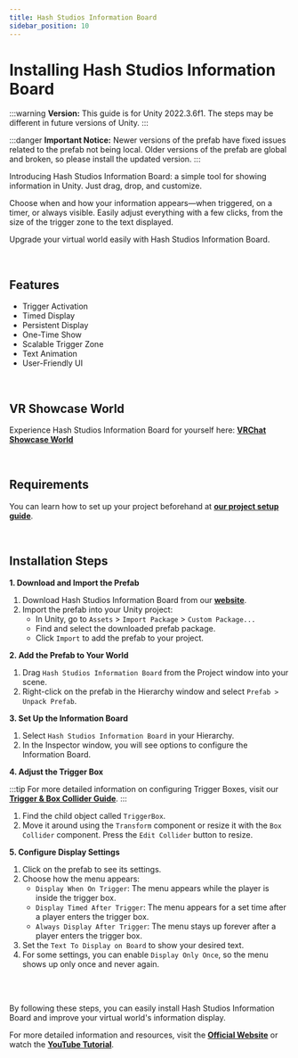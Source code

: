 ```yaml
---
title: Hash Studios Information Board
sidebar_position: 10
---
```


# Installing Hash Studios Information Board

:::warning
**Version:** This guide is for Unity 2022.3.6f1. The steps may be different in future versions of Unity.
:::

:::danger
**Important Notice:** Newer versions of the prefab have fixed issues related to the prefab not being local. Older versions of the prefab are global and broken, so please install the updated version.
:::

Introducing Hash Studios Information Board: a simple tool for showing information in Unity. Just drag, drop, and customize.

Choose when and how your information appears—when triggered, on a timer, or always visible. Easily adjust everything with a few clicks, from the size of the trigger zone to the text displayed.

Upgrade your virtual world easily with Hash Studios Information Board.

<br/>

## Features

- Trigger Activation
- Timed Display
- Persistent Display
- One-Time Show
- Scalable Trigger Zone
- Text Animation
- User-Friendly UI

<br/>

## VR Showcase World

Experience Hash Studios Information Board for yourself here: **[VRChat Showcase World](https://vrchat.com/home/world/wrld_95c278bc-7685-44cf-9c6e-4bfca3b5d97a)**

<br/>

## Requirements

You can learn how to set up your project beforehand at **[our project setup guide](/docs/general-concepts/settingupudon)**.

<br/>

## Installation Steps

**1. Download and Import the Prefab**

1. Download Hash Studios Information Board from our **[website](https://hashstudiosllc.com/hashstudiosinformationboard)**.
2. Import the prefab into your Unity project:
   - In Unity, go to `Assets` > `Import Package` > `Custom Package...`
   - Find and select the downloaded prefab package.
   - Click `Import` to add the prefab to your project.

**2. Add the Prefab to Your World**

1. Drag `Hash Studios Information Board` from the Project window into your scene.
2. Right-click on the prefab in the Hierarchy window and select `Prefab > Unpack Prefab`.

**3. Set Up the Information Board**

1. Select `Hash Studios Information Board` in your Hierarchy.
2. In the Inspector window, you will see options to configure the Information Board.

**4. Adjust the Trigger Box**

:::tip
For more detailed information on configuring Trigger Boxes, visit our **[Trigger & Box Collider Guide](/DevelopmentDocumentation/docs/general-concepts/triggerbox/)**.
:::

1. Find the child object called `TriggerBox`.
2. Move it around using the `Transform` component or resize it with the `Box Collider` component. Press the `Edit Collider` button to resize.

**5. Configure Display Settings**

1. Click on the prefab to see its settings.
2. Choose how the menu appears:
   - `Display When On Trigger`: The menu appears while the player is inside the trigger box.
   - `Display Timed After Trigger`: The menu appears for a set time after a player enters the trigger box.
   - `Always Display After Trigger`: The menu stays up forever after a player enters the trigger box.
3. Set the `Text To Display on Board` to show your desired text.
4. For some settings, you can enable `Display Only Once`, so the menu shows up only once and never again.

<br/><br/>

By following these steps, you can easily install Hash Studios Information Board and improve your virtual world's information display.

For more detailed information and resources, visit the **[Official Website](https://hashstudiosllc.com/hashstudiosinformationboard)** or watch the **[YouTube Tutorial](https://youtu.be/7TkowZghnGE)**.
